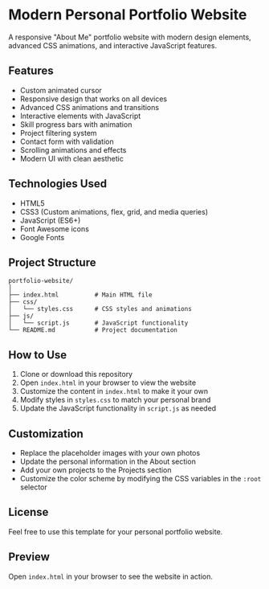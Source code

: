 # Modern Personal Portfolio Website

A responsive "About Me" portfolio website with modern design elements, advanced CSS animations, and interactive JavaScript features.

## Features

- Custom animated cursor
- Responsive design that works on all devices
- Advanced CSS animations and transitions
- Interactive elements with JavaScript
- Skill progress bars with animation
- Project filtering system
- Contact form with validation
- Scrolling animations and effects
- Modern UI with clean aesthetic

## Technologies Used

- HTML5
- CSS3 (Custom animations, flex, grid, and media queries)
- JavaScript (ES6+)
- Font Awesome icons
- Google Fonts

## Project Structure

```
portfolio-website/
│
├── index.html          # Main HTML file
├── css/
│   └── styles.css      # CSS styles and animations
├── js/
│   └── script.js       # JavaScript functionality
└── README.md           # Project documentation
```

## How to Use

1. Clone or download this repository
2. Open `index.html` in your browser to view the website
3. Customize the content in `index.html` to make it your own
4. Modify styles in `styles.css` to match your personal brand
5. Update the JavaScript functionality in `script.js` as needed

## Customization

- Replace the placeholder images with your own photos
- Update the personal information in the About section
- Add your own projects to the Projects section
- Customize the color scheme by modifying the CSS variables in the `:root` selector

## License

Feel free to use this template for your personal portfolio website.

## Preview

Open `index.html` in your browser to see the website in action.
